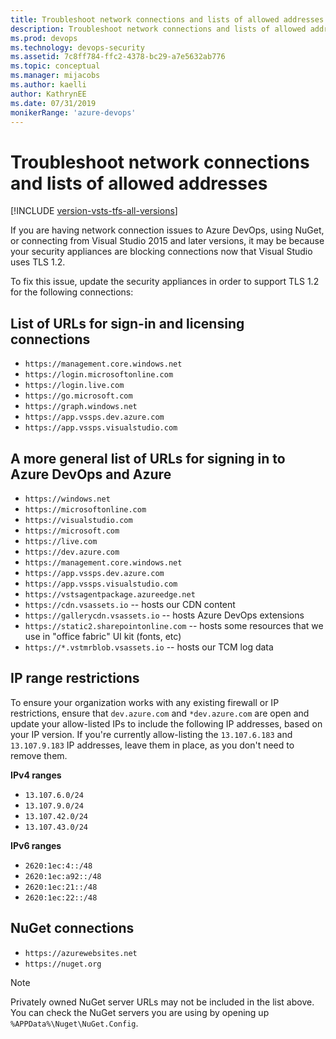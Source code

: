 ```yaml
---
title: Troubleshoot network connections and lists of allowed addresses
description: Troubleshoot network connections and lists of allowed addresses in tightened down networks for Visual Studio
ms.prod: devops
ms.technology: devops-security
ms.assetid: 7c8ff784-ffc2-4378-bc29-a7e5632ab776
ms.topic: conceptual
ms.manager: mijacobs
ms.author: kaelli
author: KathrynEE
ms.date: 07/31/2019
monikerRange: 'azure-devops'
---
```


# Troubleshoot network connections and lists of allowed addresses

[!INCLUDE [version-vsts-tfs-all-versions](../../_shared/version-vsts-tfs-all-versions.md)]

If you are having network connection issues to Azure DevOps, using NuGet, or connecting from Visual Studio 2015 and 
later versions, it may be because your security appliances are blocking connections now that Visual Studio uses TLS 1.2.

To fix this issue, update the security appliances in order to support TLS 1.2 for the following connections:

## List of URLs for sign-in and licensing connections

* `https://management.core.windows.net`
* `https://login.microsoftonline.com`
* `https://login.live.com`
* `https://go.microsoft.com`
* `https://graph.windows.net`
* `https://app.vssps.dev.azure.com`
* `https://app.vssps.visualstudio.com`

## A more general list of URLs for signing in to Azure DevOps and Azure

* `https://windows.net`
* `https://microsoftonline.com`
* `https://visualstudio.com`
* `https://microsoft.com`
* `https://live.com`
* `https://dev.azure.com`
* `https://management.core.windows.net`
* `https://app.vssps.dev.azure.com`
* `https://app.vssps.visualstudio.com`
* `https://vstsagentpackage.azureedge.net`
* `https://cdn.vsassets.io` -- hosts our CDN content
* `https://gallerycdn.vsassets.io` -- hosts Azure DevOps extensions
* `https://static2.sharepointonline.com` -- hosts some resources that we use in "office fabric" UI kit (fonts, etc)
* `https://*.vstmrblob.vsassets.io` -- hosts our TCM log data

## IP range restrictions

To ensure your organization works with any existing firewall or IP restrictions, ensure that `dev.azure.com` and `*dev.azure.com` are open and update your allow-listed IPs to include the following IP addresses, based on your IP version. If you're currently allow-listing the `13.107.6.183` and `13.107.9.183` IP addresses, leave them in place, as you don't need to remove them.

**IPv4 ranges**

* `13.107.6.0/24`
* `13.107.9.0/24`
* `13.107.42.0/24`
* `13.107.43.0/24`

**IPv6 ranges**

* `2620:1ec:4::/48`
* `2620:1ec:a92::/48`
* `2620:1ec:21::/48`
* `2620:1ec:22::/48`

## NuGet connections

* `https://azurewebsites.net`
* `https://nuget.org`

> [!NOTE]
> Privately owned NuGet server URLs may not be included in the list above. You can check the NuGet servers you are using by opening up `%APPData%\Nuget\NuGet.Config`.
